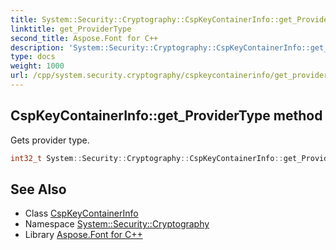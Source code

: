 ```yaml
---
title: System::Security::Cryptography::CspKeyContainerInfo::get_ProviderType method
linktitle: get_ProviderType
second_title: Aspose.Font for C++
description: 'System::Security::Cryptography::CspKeyContainerInfo::get_ProviderType method. Gets provider type in C++.'
type: docs
weight: 1000
url: /cpp/system.security.cryptography/cspkeycontainerinfo/get_providertype/
---
```

## CspKeyContainerInfo::get_ProviderType method


Gets provider type.

```cpp
int32_t System::Security::Cryptography::CspKeyContainerInfo::get_ProviderType() const
```

## See Also

* Class [CspKeyContainerInfo](../)
* Namespace [System::Security::Cryptography](../../)
* Library [Aspose.Font for C++](../../../)
